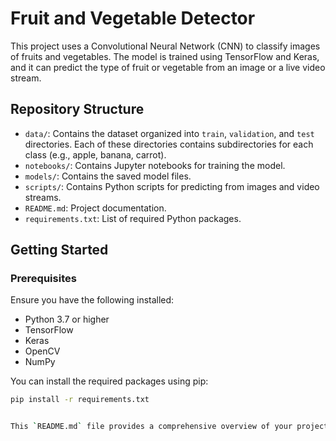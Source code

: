 # Fruit and Vegetable Detector

This project uses a Convolutional Neural Network (CNN) to classify images of fruits and vegetables. The model is trained using TensorFlow and Keras, and it can predict the type of fruit or vegetable from an image or a live video stream.

## Repository Structure


- `data/`: Contains the dataset organized into `train`, `validation`, and `test` directories. Each of these directories contains subdirectories for each class (e.g., apple, banana, carrot).
- `notebooks/`: Contains Jupyter notebooks for training the model.
- `models/`: Contains the saved model files.
- `scripts/`: Contains Python scripts for predicting from images and video streams.
- `README.md`: Project documentation.
- `requirements.txt`: List of required Python packages.

## Getting Started

### Prerequisites

Ensure you have the following installed:
- Python 3.7 or higher
- TensorFlow
- Keras
- OpenCV
- NumPy

You can install the required packages using pip:

```bash
pip install -r requirements.txt


This `README.md` file provides a comprehensive overview of your project, including its structure, setup instructions, and usage examples for image and video predictions. Feel free to customize it further to fit your project's specifics.
